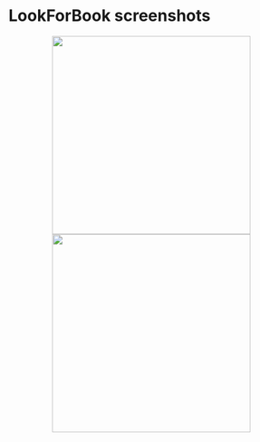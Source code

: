 # LookForBook screenshots
<p align="center">
<img src="https://user-images.githubusercontent.com/26773825/39927580-6afeee28-553b-11e8-81f1-e54e753cc196.png" width="350"/>
<img src="https://user-images.githubusercontent.com/26773825/39942972-ea7f45e8-5569-11e8-8f1c-ccea955b9861.png" width="350"/>
</p>

